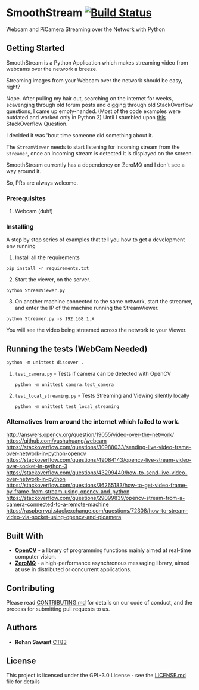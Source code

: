 # SmoothStream [![Build Status](https://travis-ci.com/CT83/SmoothStream.svg?branch=master)](https://travis-ci.com/CT83/SmoothStream)
Webcam and PiCamera Streaming over the Network with Python


## Getting Started
SmoothStream is a Python Application which makes streaming video from webcams over the network a breeze.

Streaming images from your Webcam over the network should be easy, right?

Nope. After pulling my hair out, searching on the internet for weeks, scavenging through old forum posts and digging through old StackOverflow questions, I came up empty-handed. (Most of the code examples were outdated and worked only in Python 2)
Until I stumbled upon [this](https://stackoverflow.com/questions/43817161/how-to-send-opencv-video-footage-over-zeromq-sockets) StackOverflow Question.

I decided it was 'bout time someone did something about it.

The `StreamViewer` needs to start listening for incoming stream from the `Streamer`, once an incoming stream is detected it is displayed on the screen.

SmoothStream currently has a dependency on ZeroMQ and I don't see a way around it.

So, PRs are always welcome.


### Prerequisites

1. Webcam (duh!)

### Installing

A step by step series of examples that tell you how to get a development env running

1. Install all the requirements

```
pip install -r requirements.txt
```

2. Start the viewer, on the server.
```
python StreamViewer.py
```

3. On another machine connected to the same network, start the streamer, and enter the IP of the machine running the StreamViewer.
```
python Streamer.py -s 192.168.1.X
```

You will see the video being streamed across the network to your Viewer.

## Running the tests (WebCam Needed)
```
python -m unittest discover .
```

1. `test_camera.py` - Tests if camera can be detected with OpenCV

    `python -m unittest camera.test_camera`

2. `test_local_streaming.py` - Tests Streaming and Viewing silently locally

    `python -m unittest test_local_streaming`




### Alternatives from around the internet which failed to work.
http://answers.opencv.org/question/19055/video-over-the-network/
https://github.com/yushuhuang/webcam
https://stackoverflow.com/questions/30988033/sending-live-video-frame-over-network-in-python-opencv
https://stackoverflow.com/questions/49084143/opencv-live-stream-video-over-socket-in-python-3
https://stackoverflow.com/questions/43299440/how-to-send-live-video-over-network-in-python
https://stackoverflow.com/questions/36265183/how-to-get-video-frame-by-frame-from-stream-using-opencv-and-python
https://stackoverflow.com/questions/29099839/opencv-stream-from-a-camera-connected-to-a-remote-machine
https://raspberrypi.stackexchange.com/questions/72308/how-to-stream-video-via-socket-using-opencv-and-picamera



## Built With

* **[OpenCV](https://docs.opencv.org/master/d6/d00/tutorial_py_root.html)** - a library of programming functions mainly aimed at real-time computer vision.
* **[ZeroMQ](http://zeromq.org/bindings:python)** - a high-performance asynchronous messaging library, aimed at use in distributed or concurrent applications.


## Contributing

Please read [CONTRIBUTING.md](https://gist.github.com/PurpleBooth/b24679402957c63ec426) for details on our code of conduct, and the process for submitting pull requests to us.

## Authors

* **Rohan Sawant** [CT83](https://github.com/CT83)


## License
This project is licensed under the GPL-3.0 License - see the [LICENSE.md](LICENSE.md) file for details

